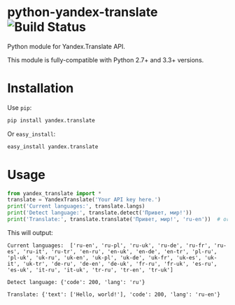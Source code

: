 python-yandex-translate ![Build Status](https://travis-ci.org/dieselpoweredkitten/python-yandex-translate.png)
=======================

Python module for Yandex.Translate API.

This module is fully-compatible with Python 2.7+ and 3.3+ versions.


Installation
======================
Use `pip`:

```bash
pip install yandex.translate
```

Or `easy_install`:

```bash
easy_install yandex.translate
```


Usage
=======================


```python
from yandex_translate import *
translate = YandexTranslate('Your API key here.')
print('Current languages:', translate.langs)
print('Detect language:', translate.detect('Привет, мир!'))
print('Translate:', translate.translate('Привет, мир!', 'ru-en'))  # or just 'en'
```

This will output:

```
Current languages:  ['ru-en', 'ru-pl', 'ru-uk', 'ru-de', 'ru-fr', 'ru-es', 'ru-it', 'ru-tr', 'en-ru', 'en-uk', 'en-de', 'en-tr', 'pl-ru', 'pl-uk', 'uk-ru', 'uk-en', 'uk-pl', 'uk-de', 'uk-fr', 'uk-es', 'uk-it', 'uk-tr', 'de-ru', 'de-en', 'de-uk', 'fr-ru', 'fr-uk', 'es-ru', 'es-uk', 'it-ru', 'it-uk', 'tr-ru', 'tr-en', 'tr-uk']

Detect language: {'code': 200, 'lang': 'ru'}

Translate: {'text': ['Hello, world!'], 'code': 200, 'lang': 'ru-en'}
```
